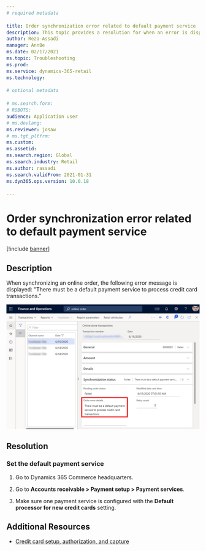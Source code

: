 ```yaml
---
# required metadata

title: Order synchronization error related to default payment service
description: This topic provides a resolution for when an error is displayed when an online order is synchronized.
author: Reza-Assadi
manager: AnnBe
ms.date: 02/17/2021
ms.topic: Troubleshooting
ms.prod: 
ms.service: dynamics-365-retail
ms.technology: 

# optional metadata

# ms.search.form: 
# ROBOTS: 
audience: Application user
# ms.devlang: 
ms.reviewer: josaw
# ms.tgt_pltfrm: 
ms.custom: 
ms.assetid: 
ms.search.region: Global
ms.search.industry: Retail
ms.author: rassadi
ms.search.validFrom: 2021-01-31
ms.dyn365.ops.version: 10.0.18

---
```


# Order synchronization error related to default payment service

[!include [banner](../../includes/banner.md)]

## Description
When synchronizing an online order, the following error message is displayed: "There must be a default payment service to process credit card transactions."

![Default payment service missing error](media/default-payment-method-error.jpg)

## Resolution

### Set the default payment service

1. Go to Dynamics 365 Commerce headquarters.

1. Go to **Accounts receivable > Payment setup > Payment services**.

1. Make sure one payment service is configured with the **Default processor for new credit cards** setting.

## Additional Resources
- [Credit card setup, authorization, and capture](https://docs.microsoft.com/en-us/dynamics365/finance/accounts-receivable/credit-card-authorizations)
